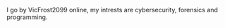 I go by VicFrost2099 online, my intrests are cybersecurity, forensics and programming. 
<!---
VicFROST2099/VicFROST2099 is a ✨ special ✨ repository because its `README.md` (this file) appears on your GitHub profile.
You can click the Preview link to take a look at your changes.
--->
